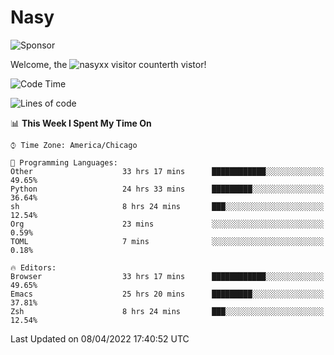 # Nasy

<!--
<p align="center">
<img height="200" src="https://github-readme-stats.vercel.app/api?username=nasyxx&count_private=true&show_icons=true&theme=dracula&include_all_commits=true"/>
<img height="200" src="https://github-readme-stats.vercel.app/api/top-langs/?username=nasyxx&theme=dracula&hide=html,jupyter+notebook&count_private=true&show_icons=true"/>
</p>

  
----------------
-->

![Sponsor](https://img.shields.io/static/v1.svg?label=Sponsor&message=%E2%9D%A4&logo=GitHub&style=flat&color=pink)
 
Welcome, the ![nasyxx visitor counter](https://count.getloli.com/get/@nasyxx?theme=rule34)th vistor!
 
<!--START_SECTION:waka-->
![Code Time](http://img.shields.io/badge/Code%20Time-2%2C185%20hrs%2012%20mins-blue)

![Lines of code](https://img.shields.io/badge/From%20Hello%20World%20I%27ve%20Written-5%20Million%20lines%20of%20code-blue)

📊 **This Week I Spent My Time On** 

```text
⌚︎ Time Zone: America/Chicago

💬 Programming Languages: 
Other                    33 hrs 17 mins      ████████████░░░░░░░░░░░░░   49.65% 
Python                   24 hrs 33 mins      █████████░░░░░░░░░░░░░░░░   36.64% 
sh                       8 hrs 24 mins       ███░░░░░░░░░░░░░░░░░░░░░░   12.54% 
Org                      23 mins             ░░░░░░░░░░░░░░░░░░░░░░░░░   0.59% 
TOML                     7 mins              ░░░░░░░░░░░░░░░░░░░░░░░░░   0.18%

🔥 Editors: 
Browser                  33 hrs 17 mins      ████████████░░░░░░░░░░░░░   49.65% 
Emacs                    25 hrs 20 mins      █████████░░░░░░░░░░░░░░░░   37.81% 
Zsh                      8 hrs 24 mins       ███░░░░░░░░░░░░░░░░░░░░░░   12.54%

```


 Last Updated on 08/04/2022 17:40:52 UTC
<!--END_SECTION:waka-->

<!-- ![visitors](https://visitor-badge.laobi.icu/badge?page_id=nasyxx.nasyxx) -->
